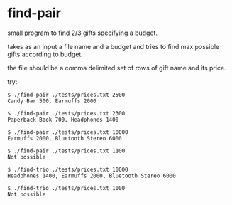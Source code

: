 # find-pair
small program to find 2/3 gifts specifying a budget.

takes as an input a file name and a budget and tries to find max possible gifts according to budget. 

the file should be a comma delimited set of rows of gift name and its price.



try:

```console
$ ./find-pair ./tests/prices.txt 2500
Candy Bar 500, Earmuffs 2000

$ ./find-pair ./tests/prices.txt 2300
Paperback Book 700, Headphones 1400

$ ./find-pair ./tests/prices.txt 10000
Earmuffs 2000, Bluetooth Stereo 6000

$ ./find-pair ./tests/prices.txt 1100
Not possible

$ ./find-trio ./tests/prices.txt 10000
Headphones 1400, Earmuffs 2000, Bluetooth Stereo 6000

$ ./find-trio ./tests/prices.txt 1000
Not possible
```
